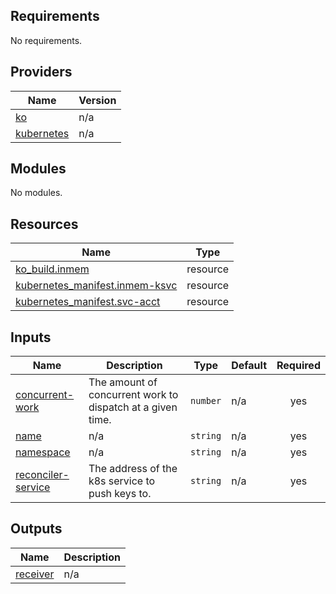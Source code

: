 <!-- BEGIN_TF_DOCS -->
## Requirements

No requirements.

## Providers

| Name | Version |
|------|---------|
| <a name="provider_ko"></a> [ko](#provider\_ko) | n/a |
| <a name="provider_kubernetes"></a> [kubernetes](#provider\_kubernetes) | n/a |

## Modules

No modules.

## Resources

| Name | Type |
|------|------|
| [ko_build.inmem](https://registry.terraform.io/providers/ko-build/ko/latest/docs/resources/build) | resource |
| [kubernetes_manifest.inmem-ksvc](https://registry.terraform.io/providers/hashicorp/kubernetes/latest/docs/resources/manifest) | resource |
| [kubernetes_manifest.svc-acct](https://registry.terraform.io/providers/hashicorp/kubernetes/latest/docs/resources/manifest) | resource |

## Inputs

| Name | Description | Type | Default | Required |
|------|-------------|------|---------|:--------:|
| <a name="input_concurrent-work"></a> [concurrent-work](#input\_concurrent-work) | The amount of concurrent work to dispatch at a given time. | `number` | n/a | yes |
| <a name="input_name"></a> [name](#input\_name) | n/a | `string` | n/a | yes |
| <a name="input_namespace"></a> [namespace](#input\_namespace) | n/a | `string` | n/a | yes |
| <a name="input_reconciler-service"></a> [reconciler-service](#input\_reconciler-service) | The address of the k8s service to push keys to. | `string` | n/a | yes |

## Outputs

| Name | Description |
|------|-------------|
| <a name="output_receiver"></a> [receiver](#output\_receiver) | n/a |
<!-- END_TF_DOCS -->